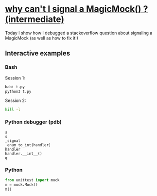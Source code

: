 # [why can't I signal a MagicMock() ? (intermediate)](https://www.youtube.com/watch?v=nJwc7iqyQwU)

Today I show how I debugged a stackoverflow question about signaling a MagicMock (as well as how to fix it!)

## Interactive examples

### Bash

Session 1:

```bash
babi t.py
python3 t.py
```

Session 2:

```bash
kill -l
```

### Python debugger (pdb)

```
s
s
_signal
_enum_to_int(handler)
handler
handler.__int__()
q
```

### Python

```python
from unittest import mock
m = mock.Mock()
m()
```
